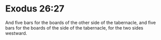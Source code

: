 # Exodus 26:27

And five bars for the boards of the other side of the tabernacle, and five bars for the boards of the side of the tabernacle, for the two sides westward.